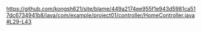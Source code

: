 https://github.com/kongsh621/site/blame/449a2174ee955f1e943d5981ca517dc6734941b8/java/com/example/project01/controller/HomeController.java#L29-L43
